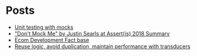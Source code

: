 # Posts

 - [Unit testing with mocks](/posts/unit-testing-with-mocks/head)
 - ["Don't Mock Me" by Justin Searls at Assert(js) 2018 Summary](/posts/dont-mock-me-summary/head)
 - [Ecom Development Fact base](/posts/ecom-fact-base/head)
 - [Reuse logic, avoid duplication, maintain performance with transducers](/posts/transducers/head)
